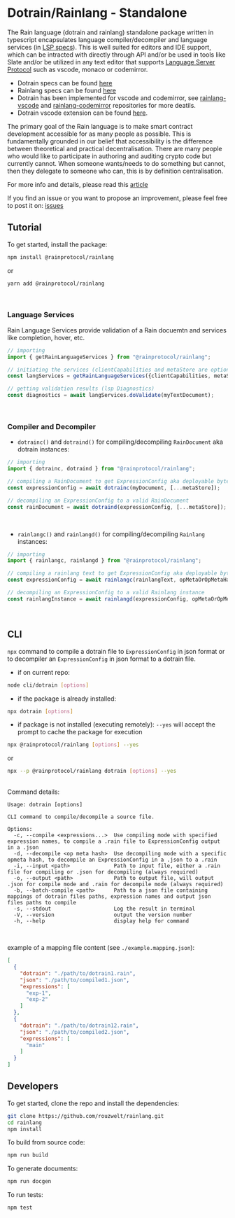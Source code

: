 # **Dotrain/Rainlang - Standalone**
The Rain language (dotrain and rainlang) standalone package written in typescript encapsulates language compiler/decompiler and language services (in [LSP specs](https://microsoft.github.io/language-server-protocol/specifications/lsp/3.17/specification/)). This is well suited for editors and IDE support, which can be intracted with directly through API and/or be used in tools like Slate and/or be utilized in any text editor that supports [Language Server Protocol](https://microsoft.github.io/language-server-protocol/) such as vscode, monaco or codemirror.
- Dotrain specs can be found [here](https://github.com/rainprotocol/specs/blob/main/dotrain.md)
- Rainlang specs can be found [here](https://github.com/rainprotocol/specs/blob/main/rainlang.md)
- Dotrain has been implemented for vscode and codemirror, see [rainlang-vscode](https://github.com/rainprotocol/rainlang-vscode) and [rainlang-codemirror](https://github.com/rainprotocol/rainlang-codemirror) repositories for more deatils.
- Dotrain vscode extension can be found [here](https://marketplace.visualstudio.com/items?itemName=rainprotocol.rainlang-vscode).

The primary goal of the Rain language is to make smart contract development accessible for as many people as possible. This is fundamentally grounded in our belief that accessibility is the difference between theoretical and practical decentralisation. There are many people who would like to participate in authoring and auditing crypto code but currently cannot. When someone wants/needs to do something but cannot, then they delegate to someone who can, this is by definition centralisation.

For more info and details, please read this [article](https://hackmd.io/@REJeq0MuTUiqnjx9w5SsUA/HJj9s-nfi#Rainlang-has-a-spectrum-of-representations-from-concise-gtexplicit)

If you find an issue or you want to propose an improvement, please feel free to post it on: [issues](https://github.com/rainprotocol/rainlang/issues)


## **Tutorial**
To get started, install the package:
```bash
npm install @rainprotocol/rainlang
```
or
```bash
yarn add @rainprotocol/rainlang
```
<br>


### **Language Services**
Rain Language Services provide validation of a Rain docuemtn and services like completion, hover, etc.
```typescript
// importing
import { getRainLanguageServices } from "@rainprotocol/rainlang";

// initiating the services (clientCapabilities and metaStore are optional arguments)
const langServices = getRainLanguageServices({clientCapabilities, metaStore});

// getting validation results (lsp Diagnostics)
const diagnostics = await langServices.doValidate(myTextDocument);
```
<br>

### **Compiler and Decompiler**
- `dotrainc()` and `dotraind()` for compiling/decompiling `RainDocument` aka dotrain instances:
```typescript
// importing
import { dotrainc, dotraind } from "@rainprotocol/rainlang";

// compiling a RainDocument to get ExpressionConfig aka deployable bytes
const expressionConfig = await dotrainc(myDocument, [...metaStore]);

// decompiling an ExpressionConfig to a valid RainDocument
const rainDocument = await dotraind(expressionConfig, [...metaStore]);
```
<br>

- `rainlangc()` and `rainlangd()` for compiling/decompiling `Rainlang` instances:
```typescript
// importing
import { rainlangc, rainlangd } from "@rainprotocol/rainlang";

// compiling a rainlang text to get ExpressionConfig aka deployable bytes
const expressionConfig = await rainlangc(rainlangText, opMetaOrOpMetaHash);

// decompiling an ExpressionConfig to a valid Rainlang instance
const rainlangInstance = await rainlangd(expressionConfig, opMetaOrOpMetaHash);
```

<br>

## CLI
`npx` command to compile a dotrain file to `ExpressionConfig` in json format or to decompiler an `ExpressionConfig` in json format to a dotrain file.
 - if on current repo:
```bash
node cli/dotrain [options]
```
 - if the package is already installed:
```bash
npx dotrain [options]
```
 - if package is not installed (executing remotely): 
 `--yes` will accept the prompt to cache the package for execution
```bash
npx @rainprotocol/rainlang [options] --yes
```
 or
```bash
npx --p @rainprotocol/rainlang dotrain [options] --yes
```
 <br>
 Command details:

    Usage: dotrain [options]

    CLI command to compile/decompile a source file.

    Options:
      -c, --compile <expressions...>  Use compiling mode with specified expression names, to compile a .rain file to ExpressionConfig output in a .json
      -d, --decompile <op meta hash>  Use decompiling mode with a specific opmeta hash, to decompile an ExpressionConfig in a .json to a .rain
      -i, --input <path>              Path to input file, either a .rain file for compiling or .json for decompiling (always required)
      -o, --output <path>             Path to output file, will output .json for compile mode and .rain for decompile mode (always required)
      -b, --batch-compile <path>      Path to a json file containing mappings of dotrain files paths, expression names and output json files paths to compile
      -s, --stdout                    Log the result in terminal
      -V, --version                   output the version number
      -h, --help                      display help for command

<br>

example of a mapping file content (see `./example.mapping.json`):
```json
[
  {
    "dotrain": "./path/to/dotrain1.rain",
    "json": "./path/to/compiled1.json",
    "expressions": [
      "exp-1", 
      "exp-2"
    ]
  },
  {
    "dotrain": "./path/to/dotrain12.rain",
    "json": "./path/to/compiled2.json",
    "expressions": [
      "main"
    ]
  }
]
```

## **Developers**
To get started, clone the repo and install the dependencies:
```bash
git clone https://github.com/rouzwelt/rainlang.git
cd rainlang
npm install
```


To build from source code:
```bash
npm run build
```


To generate documents:
```bash
npm run docgen
```


To run tests:
```bash
npm test
```
